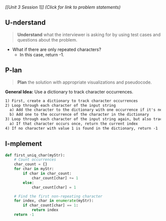 *[[Unit 3 Session 1]] (Click for link to problem statements)*

## U-nderstand
 
> **Understand** what the interviewer is asking for by using test cases and questions about the problem.

- What if there are only repeated characters?
  - In this case, return -1.

## P-lan

> **Plan** the solution with appropriate visualizations and pseudocode.

**General Idea:** Use a dictionary to track character occurrences.

```markdown
1) First, create a dictionary to track character occurrences
2) Loop through each character of the input string
  a) Add the character to the dictionary with one occurrence if it's new
  b) Add one to the occurrence of the character in the dictionary
3) Loop through each character of the input string again, but also track the current index
  a) If that character occurs once, return the current index
4) If no character with value 1 is found in the dictionary, return -1
```

## I-mplement

```python
def first_uniq_char(myStr):
    # Count occurrences
    char_count = {}
    for char in myStr:
        if char in char_count:
            char_count[char] += 1
        else:
            char_count[char] = 1

    # Find the first non-repeating character
    for index, char in enumerate(myStr):
        if char_count[char] == 1:
            return index
    return -1
```